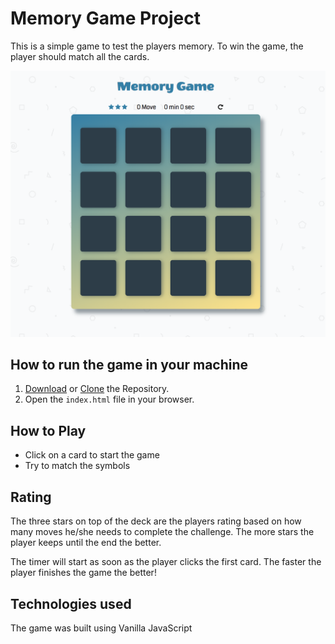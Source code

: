 # Memory Game Project

This is a simple game to test the players memory. To win the game, the player should match all the cards.

![Memory Game](./img/memory-game.png?raw=true)

## How to run the game in your machine

1.  [Download](https://github.com/ronanmoris/memory-game) or [Clone](https://github.com/ronanmoris/memory-game) the Repository.
2.  Open the `index.html` file in your browser.

## How to Play

*   Click on a card to start the game
*   Try to match the symbols

## Rating

The three stars on top of the deck are the players rating based on how many moves he/she needs to complete the challenge. The more stars the player keeps until the end the better.

The timer will start as soon as the player clicks the first card. The faster the player finishes the game the better!

## Technologies used

The game was built using Vanilla JavaScript
